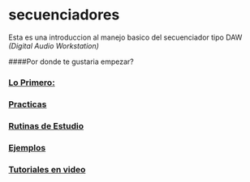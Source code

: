 secuenciadores
==============

Esta es una introduccion al manejo basico del secuenciador tipo DAW *(Digital Audio Workstation)*

####Por donde te gustaria empezar?

### [Lo Primero:](loprimero.md)

### [Practicas](practicas.md)

### [Rutinas de Estudio](rutinasdeestudio)

### [Ejemplos](ejemplos.md)

### [Tutoriales en video](linkyoutube)



